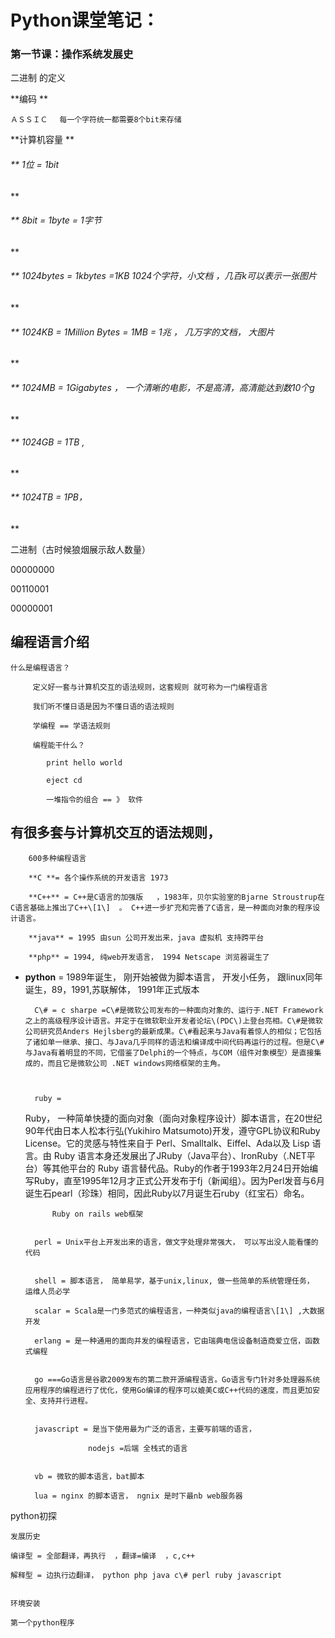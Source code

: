 # Python课堂笔记：

### 第一节课：**操作系**统发展史



二进制的定义



**编码**

	ＡＳＳＩＣ　 每一个字符统一都需要8个bit来存储

	

**计算机容量**

######  ** 1位 = 1bit**

###### **  8bit = 1byte = 1字节	**

###### **  1024bytes = 1kbytes =1KB  1024个字符，小文档 ，几百k可以表示一张图片**

###### **  1024KB = 1Million Bytes = 1MB = 1兆 ， 几万字的文档， 大图片**

###### **  1024MB = 1Gigabytes  ， 一个清晰的电影，不是高清，高清能达到数10个g**

###### **  1024GB = 1TB  , **

###### **  1024TB = 1PB，**

  

二进制（古时候狼烟展示敌人数量）

00000000

00110001	   	

00000001  



## 编程语言介绍

	什么是编程语言？

		 定义好一套与计算机交互的语法规则，这套规则 就可称为一门编程语言

		 我们听不懂日语是因为不懂日语的语法规则

		 学编程 == 学语法规则

		 编程能干什么？

			print hello world 

			eject cd 

			一堆指令的组合 == 》 软件 

## 有很多套与计算机交互的语法规则， 

		600多种编程语言

		**C **= 各个操作系统的开发语言 1973

		**C++** = C++是C语言的加强版   ，1983年，贝尔实验室的Bjarne Stroustrup在C语言基础上推出了C++\[1\]  。 C++进一步扩充和完善了C语言，是一种面向对象的程序设计语言。

		**java** = 1995 由sun 公司开发出来，java 虚拟机 支持跨平台 

		**php** = 1994, 纯web开发语言， 1994 Netscape 浏览器诞生了

* **python** =  1989年诞生， 刚开始被做为脚本语言， 开发小任务， 跟linux同年诞生，89，1991,苏联解体， 1991年正式版本



		C\# = c sharpe =C\#是微软公司发布的一种面向对象的、运行于.NET Framework之上的高级程序设计语言。并定于在微软职业开发者论坛\(PDC\)上登台亮相。C\#是微软公司研究员Anders Hejlsberg的最新成果。C\#看起来与Java有着惊人的相似；它包括了诸如单一继承、接口、与Java几乎同样的语法和编译成中间代码再运行的过程。但是C\#与Java有着明显的不同，它借鉴了Delphi的一个特点，与COM（组件对象模型）是直接集成的，而且它是微软公司 .NET windows网络框架的主角。

		

		ruby = 	Ruby， 一种简单快捷的面向对象（面向对象程序设计）脚本语言，在20世纪90年代由日本人松本行弘\(Yukihiro Matsumoto\)开发，遵守GPL协议和Ruby License。它的灵感与特性来自于 Perl、Smalltalk、Eiffel、Ada以及 Lisp 语言。由 Ruby 语言本身还发展出了JRuby（Java平台）、IronRuby（.NET平台）等其他平台的 Ruby 语言替代品。Ruby的作者于1993年2月24日开始编写Ruby，直至1995年12月才正式公开发布于fj（新闻组）。因为Perl发音与6月诞生石pearl（珍珠）相同，因此Ruby以7月诞生石ruby（红宝石）命名。

			Ruby on rails web框架	

		perl = Unix平台上开发出来的语言，做文字处理非常强大， 可以写出没人能看懂的代码

		shell = 脚本语言， 简单易学，基于unix,linux, 做一些简单的系统管理任务， 运维人员必学

		scalar = Scala是一门多范式的编程语言，一种类似java的编程语言\[1\] ,大数据开发

		erlang = 是一种通用的面向并发的编程语言，它由瑞典电信设备制造商爱立信，函数式编程		

		go ===Go语言是谷歌2009发布的第二款开源编程语言。Go语言专门针对多处理器系统应用程序的编程进行了优化，使用Go编译的程序可以媲美C或C++代码的速度，而且更加安全、支持并行进程。		

		javascript = 是当下使用最为广泛的语言，主要写前端的语言，

					nodejs =后端 全栈式的语言		

		vb = 微软的脚本语言，bat脚本

		lua = nginx 的脚本语言， ngnix 是时下最nb web服务器

python初探

	发展历史

	编译型 = 全部翻译，再执行  ，翻译=编译  ，c,c++

	解释型 = 边执行边翻译， python php java c\# perl ruby javascript 

	环境安装

	第一个python程序

	

